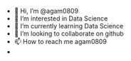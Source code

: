 - 👋 Hi, I’m @agam0809
- 👀 I’m interested in Data Science
- 🌱 I’m currently learning Data Science
- 💞️ I’m looking to collaborate on github
- 📫 How to reach me agam0809
-

<!---
agam0809/agam0809 is a ✨ special ✨ repository because its `README.md` (this file) appears on your GitHub profile.
You can click the Preview link to take a look at your changes.
--->
